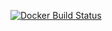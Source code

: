 [![Docker Build Status](https://img.shields.io/docker/build/eteg/opbp-frontend.svg?style=flat-square)](https://hub.docker.com/r/eteg/opbp-frontend/builds/)